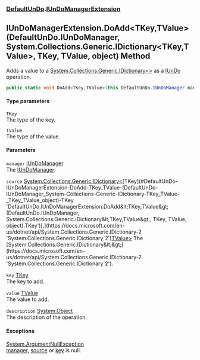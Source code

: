 ### [DefaultUnDo](./DefaultUnDo.md 'DefaultUnDo').[IUnDoManagerExtension](./DefaultUnDo-IUnDoManagerExtension.md 'DefaultUnDo.IUnDoManagerExtension')
## IUnDoManagerExtension.DoAdd&lt;TKey,TValue&gt;(DefaultUnDo.IUnDoManager, System.Collections.Generic.IDictionary&lt;TKey,TValue&gt;, TKey, TValue, object) Method
Adds a value to a [System.Collections.Generic.IDictionary&lt;&gt;](https://docs.microsoft.com/en-us/dotnet/api/System.Collections.Generic.IDictionary-2 'System.Collections.Generic.IDictionary`2') as a [IUnDo](./DefaultUnDo-IUnDo.md 'DefaultUnDo.IUnDo') operation.  
```csharp
public static void DoAdd<TKey,TValue>(this DefaultUnDo.IUnDoManager manager, System.Collections.Generic.IDictionary<TKey,TValue> source, TKey key, TValue value, object description=null);
```
#### Type parameters
<a name='DefaultUnDo-IUnDoManagerExtension-DoAdd-TKey_TValue-(DefaultUnDo-IUnDoManager_System-Collections-Generic-IDictionary-TKey_TValue-_TKey_TValue_object)-TKey'></a>
`TKey`  
The type of the key.  
  
<a name='DefaultUnDo-IUnDoManagerExtension-DoAdd-TKey_TValue-(DefaultUnDo-IUnDoManager_System-Collections-Generic-IDictionary-TKey_TValue-_TKey_TValue_object)-TValue'></a>
`TValue`  
The type of the value.  
  
#### Parameters
<a name='DefaultUnDo-IUnDoManagerExtension-DoAdd-TKey_TValue-(DefaultUnDo-IUnDoManager_System-Collections-Generic-IDictionary-TKey_TValue-_TKey_TValue_object)-manager'></a>
`manager` [IUnDoManager](./DefaultUnDo-IUnDoManager.md 'DefaultUnDo.IUnDoManager')  
The [IUnDoManager](./DefaultUnDo-IUnDoManager.md 'DefaultUnDo.IUnDoManager').  
  
<a name='DefaultUnDo-IUnDoManagerExtension-DoAdd-TKey_TValue-(DefaultUnDo-IUnDoManager_System-Collections-Generic-IDictionary-TKey_TValue-_TKey_TValue_object)-source'></a>
`source` [System.Collections.Generic.IDictionary&lt;](https://docs.microsoft.com/en-us/dotnet/api/System.Collections.Generic.IDictionary-2 'System.Collections.Generic.IDictionary`2')[TKey](#DefaultUnDo-IUnDoManagerExtension-DoAdd-TKey_TValue-(DefaultUnDo-IUnDoManager_System-Collections-Generic-IDictionary-TKey_TValue-_TKey_TValue_object)-TKey 'DefaultUnDo.IUnDoManagerExtension.DoAdd&lt;TKey,TValue&gt;(DefaultUnDo.IUnDoManager, System.Collections.Generic.IDictionary&lt;TKey,TValue&gt;, TKey, TValue, object).TKey')[,](https://docs.microsoft.com/en-us/dotnet/api/System.Collections.Generic.IDictionary-2 'System.Collections.Generic.IDictionary`2')[TValue](#DefaultUnDo-IUnDoManagerExtension-DoAdd-TKey_TValue-(DefaultUnDo-IUnDoManager_System-Collections-Generic-IDictionary-TKey_TValue-_TKey_TValue_object)-TValue 'DefaultUnDo.IUnDoManagerExtension.DoAdd&lt;TKey,TValue&gt;(DefaultUnDo.IUnDoManager, System.Collections.Generic.IDictionary&lt;TKey,TValue&gt;, TKey, TValue, object).TValue')[&gt;](https://docs.microsoft.com/en-us/dotnet/api/System.Collections.Generic.IDictionary-2 'System.Collections.Generic.IDictionary`2')  
The [System.Collections.Generic.IDictionary&lt;&gt;](https://docs.microsoft.com/en-us/dotnet/api/System.Collections.Generic.IDictionary-2 'System.Collections.Generic.IDictionary`2').  
  
<a name='DefaultUnDo-IUnDoManagerExtension-DoAdd-TKey_TValue-(DefaultUnDo-IUnDoManager_System-Collections-Generic-IDictionary-TKey_TValue-_TKey_TValue_object)-key'></a>
`key` [TKey](#DefaultUnDo-IUnDoManagerExtension-DoAdd-TKey_TValue-(DefaultUnDo-IUnDoManager_System-Collections-Generic-IDictionary-TKey_TValue-_TKey_TValue_object)-TKey 'DefaultUnDo.IUnDoManagerExtension.DoAdd&lt;TKey,TValue&gt;(DefaultUnDo.IUnDoManager, System.Collections.Generic.IDictionary&lt;TKey,TValue&gt;, TKey, TValue, object).TKey')  
The key to add.  
  
<a name='DefaultUnDo-IUnDoManagerExtension-DoAdd-TKey_TValue-(DefaultUnDo-IUnDoManager_System-Collections-Generic-IDictionary-TKey_TValue-_TKey_TValue_object)-value'></a>
`value` [TValue](#DefaultUnDo-IUnDoManagerExtension-DoAdd-TKey_TValue-(DefaultUnDo-IUnDoManager_System-Collections-Generic-IDictionary-TKey_TValue-_TKey_TValue_object)-TValue 'DefaultUnDo.IUnDoManagerExtension.DoAdd&lt;TKey,TValue&gt;(DefaultUnDo.IUnDoManager, System.Collections.Generic.IDictionary&lt;TKey,TValue&gt;, TKey, TValue, object).TValue')  
The value to add.  
  
<a name='DefaultUnDo-IUnDoManagerExtension-DoAdd-TKey_TValue-(DefaultUnDo-IUnDoManager_System-Collections-Generic-IDictionary-TKey_TValue-_TKey_TValue_object)-description'></a>
`description` [System.Object](https://docs.microsoft.com/en-us/dotnet/api/System.Object 'System.Object')  
The description of the operation.  
  
#### Exceptions
[System.ArgumentNullException](https://docs.microsoft.com/en-us/dotnet/api/System.ArgumentNullException 'System.ArgumentNullException')  
[manager](#DefaultUnDo-IUnDoManagerExtension-DoAdd-TKey_TValue-(DefaultUnDo-IUnDoManager_System-Collections-Generic-IDictionary-TKey_TValue-_TKey_TValue_object)-manager 'DefaultUnDo.IUnDoManagerExtension.DoAdd&lt;TKey,TValue&gt;(DefaultUnDo.IUnDoManager, System.Collections.Generic.IDictionary&lt;TKey,TValue&gt;, TKey, TValue, object).manager'), [source](#DefaultUnDo-IUnDoManagerExtension-DoAdd-TKey_TValue-(DefaultUnDo-IUnDoManager_System-Collections-Generic-IDictionary-TKey_TValue-_TKey_TValue_object)-source 'DefaultUnDo.IUnDoManagerExtension.DoAdd&lt;TKey,TValue&gt;(DefaultUnDo.IUnDoManager, System.Collections.Generic.IDictionary&lt;TKey,TValue&gt;, TKey, TValue, object).source') or [key](#DefaultUnDo-IUnDoManagerExtension-DoAdd-TKey_TValue-(DefaultUnDo-IUnDoManager_System-Collections-Generic-IDictionary-TKey_TValue-_TKey_TValue_object)-key 'DefaultUnDo.IUnDoManagerExtension.DoAdd&lt;TKey,TValue&gt;(DefaultUnDo.IUnDoManager, System.Collections.Generic.IDictionary&lt;TKey,TValue&gt;, TKey, TValue, object).key') is null.  
